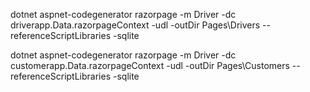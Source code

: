 

dotnet aspnet-codegenerator razorpage -m Driver -dc driverapp.Data.razorpageContext -udl -outDir Pages\Drivers --referenceScriptLibraries -sqlite

dotnet aspnet-codegenerator razorpage -m Driver -dc customerapp.Data.razorpageContext -udl -outDir Pages\Customers --referenceScriptLibraries -sqlite